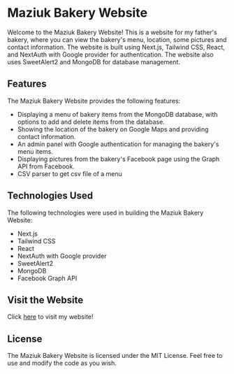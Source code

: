 # Maziuk Bakery Website

Welcome to the Maziuk Bakery Website! This is a website for my father's bakery, where you can view the bakery's menu, location, some pictures and contact information. The website is built using Next.js, Tailwind CSS, React, and NextAuth with Google provider for authentication. The website also uses SweetAlert2 and MongoDB for database management.

## Features

The Maziuk Bakery Website provides the following features:

- Displaying a menu of bakery items from the MongoDB database, with options to add and delete items from the database.
- Showing the location of the bakery on Google Maps and providing contact information.
- An admin panel with Google authentication for managing the bakery's menu items.
- Displaying pictures from the bakery's Facebook page using the Graph API from Facebook.
- CSV parser to get csv file of a menu

## Technologies Used

The following technologies were used in building the Maziuk Bakery Website:

- Next.js
- Tailwind CSS
- React
- NextAuth with Google provider
- SweetAlert2
- MongoDB
- Facebook Graph API

## Visit the Website

Click [here](https://maziuk.eu) to visit my website!

## License

The Maziuk Bakery Website is licensed under the MIT License. Feel free to use and modify the code as you wish.
